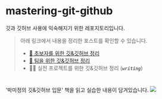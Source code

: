 

# mastering-git-github
깃과 깃허브 사용에 익숙해지기 위한 레포지토리입니다.
  
> 아래 링크에서 내용을 정리한 포스트를 확인할 수 있습니다.  
> - [📖 초보자를 위한 깃&깃허브 정리](https://velog.io/@khakhid/%EC%B4%88%EB%B3%B4%EC%9E%90%EB%A5%BC-%EC%9C%84%ED%95%9C-%EA%B9%83%EA%B9%83%ED%97%88%EB%B8%8C)  
> - [🤝 팀을 위한 깃&깃허브 정리](https://velog.io/@khakhid/%ED%8C%80%EC%9D%84-%EC%9C%84%ED%95%9C-%EA%B9%83%EA%B9%83%ED%97%88%EB%B8%8C)  
> - 👨‍💻 실전 프로젝트를 위한 깃&깃허브 정리 (***`writing`***)

  
#  
  
'박미정의 깃&깃허브 입문' 책을 읽고 실습한 내용이 담겨있습니다.
![](https://user-images.githubusercontent.com/74141521/176237262-fa3dfe54-eee5-4ace-89ef-bdc5eff2d2d8.png) 
